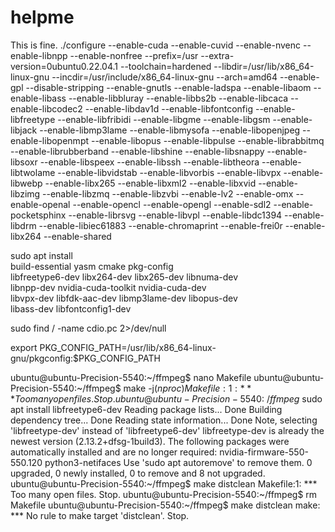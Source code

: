# helpme
This is fine.
./configure --enable-cuda --enable-cuvid --enable-nvenc --enable-libnpp --enable-nonfree --prefix=/usr --extra-version=0ubuntu0.22.04.1 --toolchain=hardened --libdir=/usr/lib/x86_64-linux-gnu --incdir=/usr/include/x86_64-linux-gnu --arch=amd64 --enable-gpl --disable-stripping --enable-gnutls --enable-ladspa --enable-libaom --enable-libass --enable-libbluray --enable-libbs2b --enable-libcaca --enable-libcodec2 --enable-libdav1d --enable-libfontconfig --enable-libfreetype --enable-libfribidi --enable-libgme --enable-libgsm --enable-libjack --enable-libmp3lame --enable-libmysofa --enable-libopenjpeg --enable-libopenmpt --enable-libopus --enable-libpulse --enable-librabbitmq --enable-librubberband --enable-libshine --enable-libsnappy --enable-libsoxr --enable-libspeex --enable-libssh --enable-libtheora --enable-libtwolame --enable-libvidstab --enable-libvorbis --enable-libvpx --enable-libwebp --enable-libx265 --enable-libxml2 --enable-libxvid --enable-libzimg --enable-libzmq --enable-libzvbi --enable-lv2 --enable-omx --enable-openal --enable-opencl --enable-opengl --enable-sdl2 --enable-pocketsphinx --enable-librsvg --enable-libvpl --enable-libdc1394 --enable-libdrm --enable-libiec61883 --enable-chromaprint --enable-frei0r --enable-libx264 --enable-shared 


sudo apt install \
  build-essential yasm cmake pkg-config \
  libfreetype6-dev libx264-dev libx265-dev libnuma-dev \
  libnpp-dev nvidia-cuda-toolkit nvidia-cuda-dev \
  libvpx-dev libfdk-aac-dev libmp3lame-dev libopus-dev \
  libass-dev libfontconfig1-dev


sudo find / -name cdio.pc 2>/dev/null

export PKG_CONFIG_PATH=/usr/lib/x86_64-linux-gnu/pkgconfig:$PKG_CONFIG_PATH

ubuntu@ubuntu-Precision-5540:~/ffmpeg$ nano Makefile 
ubuntu@ubuntu-Precision-5540:~/ffmpeg$ make -j$(nproc)
Makefile:1: *** Too many open files.  Stop.
ubuntu@ubuntu-Precision-5540:~/ffmpeg$ sudo apt install libfreetype6-dev
Reading package lists... Done
Building dependency tree... Done
Reading state information... Done
Note, selecting 'libfreetype-dev' instead of 'libfreetype6-dev'
libfreetype-dev is already the newest version (2.13.2+dfsg-1build3).
The following packages were automatically installed and are no longer required:
  nvidia-firmware-550-550.120 python3-netifaces
Use 'sudo apt autoremove' to remove them.
0 upgraded, 0 newly installed, 0 to remove and 8 not upgraded.
ubuntu@ubuntu-Precision-5540:~/ffmpeg$ make distclean
Makefile:1: *** Too many open files.  Stop.
ubuntu@ubuntu-Precision-5540:~/ffmpeg$ rm Makefile 
ubuntu@ubuntu-Precision-5540:~/ffmpeg$ make distclean
make: *** No rule to make target 'distclean'.  Stop.
